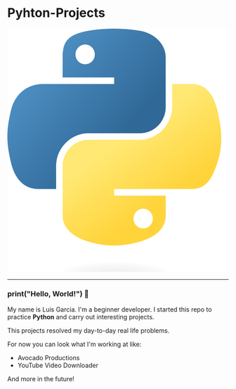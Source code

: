 # Pyhton-Projects 


![program running](Python-logo.png)

---

### print("Hello, World!") 👋

My name is Luis Garcia. I'm a beginner developer. I started this repo to practice **Python** and carry out interesting projects.

This projects resolved my day-to-day real life problems.

For now you can look what I'm working at like:

- Avocado Productions
- YouTube Video Downloader 

And more in the future!


